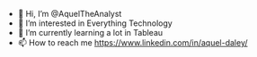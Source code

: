- 👋 Hi, I’m @AquelTheAnalyst
- 👀 I’m interested in Everything Technology
- 🌱 I’m currently learning a lot in Tableau
- 📫 How to reach me https://www.linkedin.com/in/aquel-daley/

<!---
AquelTheAnalyst/AquelTheAnalyst is a ✨ special ✨ repository because its `README.md` (this file) appears on your GitHub profile.
You can click the Preview link to take a look at your changes.
--->
